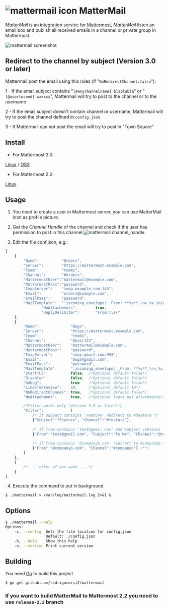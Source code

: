 # ![mattermail icon](https://github.com/rodrigocorsi2/mattermail/raw/master/img/icon.png) MatterMail

*MatterMail* is an integration service for [Mattermost](http://www.mattermost.org/), *MatterMail* listen an email box and publish all received emails in a channel or private group in Mattermost.

![mattermail screenshot](https://github.com/rodrigocorsi2/mattermail/raw/master/img/screenshot.png)

## Redirect to the channel by subject (Version 3.0 or later)

Mattermail post the email using this rules (if "`NoRedirectChannel:false`"):

1 - If the email subject contains "`[#anychannelname] blablabla`" or "`[@usertosend] xxxxxx`", Mattermail will try to post to the channel or to the username

2 - If the email subject doesn't contain channel or username, Mattermail will try to post the channel defined in `config.json`

3 - If Mattermail can not post the email will try to post in "Town Square"


## Install
  * For Mattermost 3.0:
  
  [Linux](https://github.com/rodrigocorsi2/mattermail/releases/download/v3.0/mattermail-3.0.linux.am64.tar.gz) / [OSX](https://github.com/rodrigocorsi2/mattermail/releases/download/v3.0/mattermail-3.0.osx.am64.tar.gz)

  * For Mattermost 2.2:
  
  [Linux](https://github.com/rodrigocorsi2/mattermail/releases/download/v2.2/mattermail-2.2.linux.am64.tar.gz)

## Usage
1. You need to create a user in Mattermost server, you can use MatterMail icon as profile picture.

2. Get the *Channel Handle* of the channel and check if the user has permission to post in this channel
![mattermail channel_handle](https://github.com/rodrigocorsi2/mattermail/raw/master/img/channel_handle.png)

3. Edit the file conf.json, e.g.:

```javascript
[
	{
		"Name":          "Orders",
		"Server":        "https://mattermost.example.com",
		"Team":          "team1",
		"Channel":       "#orders",
		"MattermostUser":"mattermail@example.com",
		"MattermostPass":"password",
		"ImapServer":    "imap.example.com:143",
		"Email":         "orders@example.com",
		"EmailPass":     "password",
		"MailTemplate":  ":incoming_envelope: _From: **%v**_\n>_%v_\n\n%v",
                "NoAttachments":        true,
                "ReplyDelimiter":       "From:\\s+"
	},
	{
		"Name":              "Bugs",
		"Server":            "https://mattermost.example.com",
		"Team":              "team1",
		"Channel":           "@user123",
		"MattermostUser":    "mattermail@example.com",
		"MattermostPass":    "password",
		"ImapServer":        "imap.gmail.com:993",
		"Email":             "bugs@gmail.com",
		"EmailPass":         "password",
		"MailTemplate":      ":incoming_envelope: _From: **%v**_\n>_%v_\n\n%v",
		"StartTLS":          false,  /*Optional default false*/
		"Disabled":          false,  /*Optional default false*/
		"Debug":             true    /*Optional default false*/
        "LinesToPreview":    20,     /*Optional default 10*/
		"NoRedirectChannel": true,   /*Optional default false*/
        "NoAttachment":      true,   /*Optional leave out attachments*/

        /*Filter works only (Version 3.0 or later)*/
        "Filter":            [
            /* if subject contains 'Feature' redirect to #feature */
            {"Subject":"Feature", "Channel":"#feature"},
            
            /* if from contains 'test@gmail.com' and subject contains 'to me' redirect to @test2*/
            {"From":"test@gmail.com", "Subject":"To Me", "Channel":"@test2"},
            
            /* if from contains '@companyb.com' redirect to #companyb */
			{"From":"@companyb.com", "Channel":"#companyb"} /**/
        ]
	},
	{
		/*.... other if you want ....*/
	}
]
```

4. Execute the command to put in background

```
$ ./mattermail > /var/log/mattermail.log 2>&1 &
```
## Options

```bash
$ ./mattermail --help
Options:
    -c, --config  Sets the file location for config.json
                  Default: ./config.json 
    -h, --help    Show this help
    -v, --version Print current version
```

## Building
You need [Go](http://golang.org) to build this project

```bash
$ go get github.com/rodrigocorsi2/mattermail
```

### If you want to build MatterMail to Mattermost 2.2 you need to use `release-2.2` branch

